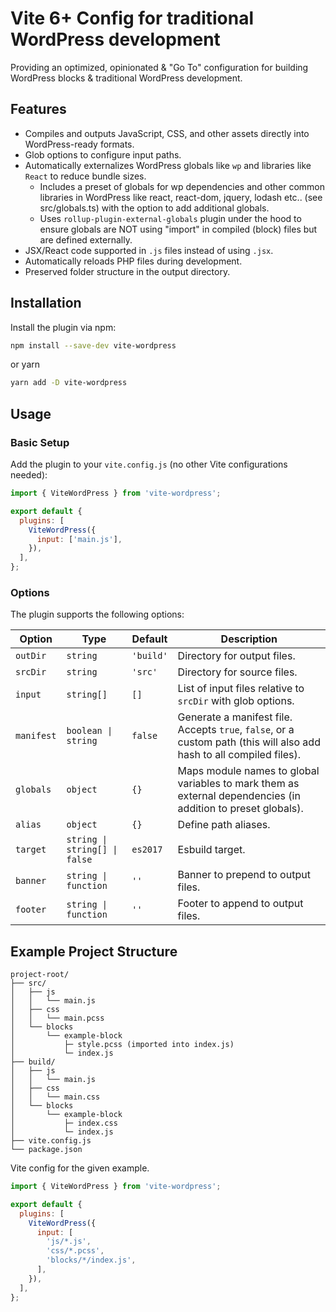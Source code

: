 # Vite 6+ Config for traditional WordPress development

Providing an optimized, opinionated & "Go To" configuration for building WordPress blocks & traditional WordPress development.

## Features

- Compiles and outputs JavaScript, CSS, and other assets directly into WordPress-ready formats.
- Glob options to configure input paths.
- Automatically externalizes WordPress globals like `wp` and libraries like `React` to reduce bundle sizes.
  - Includes a preset of globals for wp dependencies and other common libraries in WordPress like react, react-dom, jquery, lodash etc.. (see src/globals.ts) with the option to add additional globals.
  - Uses `rollup-plugin-external-globals` plugin under the hood to ensure globals are NOT using "import" in compiled (block) files but are defined externally.
- JSX/React code supported in `.js` files instead of using `.jsx`.
- Automatically reloads PHP files during development.
- Preserved folder structure in the output directory.

## Installation

Install the plugin via npm:

```bash
npm install --save-dev vite-wordpress
```

or yarn

```bash
yarn add -D vite-wordpress
```

## Usage

### Basic Setup

Add the plugin to your `vite.config.js` (no other Vite configurations needed):

```javascript
import { ViteWordPress } from 'vite-wordpress';

export default {
  plugins: [
    ViteWordPress({
      input: ['main.js'],
    }),
  ],
};
```

### Options

The plugin supports the following options:

| Option     | Type                            | Default   | Description                                                                                                           |
| ---------- |---------------------------------| --------- |-----------------------------------------------------------------------------------------------------------------------|
| `outDir`   | `string`                        | `'build'` | Directory for output files.                                                                                           |
| `srcDir`   | `string`                        | `'src'`   | Directory for source files.                                                                                           |
| `input`    | `string[]`                      | `[]`      | List of input files relative to `srcDir` with glob options.                                                           |
| `manifest` | `boolean \| string`             | `false`   | Generate a manifest file. Accepts `true`, `false`, or a custom path (this will also add hash to all compiled files).  |
| `globals`  | `object`                        | `{}`      | Maps module names to global variables to mark them as external dependencies (in addition to preset globals).          |
| `alias`    | `object`                        | `{}`      | Define path aliases.                                                                                                  |
| `target`   | `string \| string[] \| false`   | `es2017`  | Esbuild target.                                                                                                       |
| `banner`   | `string \| function`            | `''`      | Banner to prepend to output files.                                                                                    |
| `footer`   | `string \| function`            | `''`      | Footer to append to output files.                                                                                     |

## Example Project Structure

```
project-root/
├── src/
│   ├── js
│   │   └── main.js
│   ├── css
│   │   └── main.pcss
│   └── blocks
│       └── example-block
│           ├─ style.pcss (imported into index.js)
│           └─ index.js
├── build/
│   ├── js
│   │   └── main.js
│   ├── css
│   │   └── main.css
│   └── blocks
│       └── example-block
│           ├─ index.css
│           └─ index.js
├── vite.config.js
└── package.json
```

Vite config for the given example.

```javascript
import { ViteWordPress } from 'vite-wordpress';

export default {
  plugins: [
    ViteWordPress({
      input: [
        'js/*.js',
        'css/*.pcss',
        'blocks/*/index.js',
      ],
    }),
  ],
};
```
